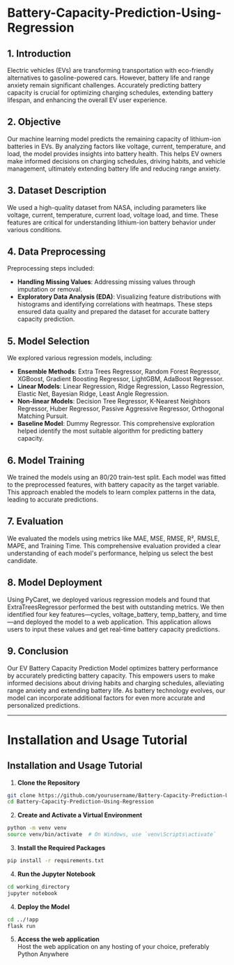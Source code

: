 # Battery-Capacity-Prediction-Using-Regression
<!-- readme: Bhagy3sh,BRRAIN7,aryansahare,AnveshaSingh contributors -start -->
<!-- readme: contributors -end -->

## 1. Introduction
Electric vehicles (EVs) are transforming transportation with eco-friendly alternatives to gasoline-powered cars. However, battery life and range anxiety remain significant challenges. Accurately predicting battery capacity is crucial for optimizing charging schedules, extending battery lifespan, and enhancing the overall EV user experience.

## 2. Objective
Our machine learning model predicts the remaining capacity of lithium-ion batteries in EVs. By analyzing factors like voltage, current, temperature, and load, the model provides insights into battery health. This helps EV owners make informed decisions on charging schedules, driving habits, and vehicle management, ultimately extending battery life and reducing range anxiety.

## 3. Dataset Description
We used a high-quality dataset from NASA, including parameters like voltage, current, temperature, current load, voltage load, and time. These features are critical for understanding lithium-ion battery behavior under various conditions.

## 4. Data Preprocessing
Preprocessing steps included:
- **Handling Missing Values**: Addressing missing values through imputation or removal.
- **Exploratory Data Analysis (EDA)**: Visualizing feature distributions with histograms and identifying correlations with heatmaps.
These steps ensured data quality and prepared the dataset for accurate battery capacity prediction.

## 5. Model Selection
We explored various regression models, including:
- **Ensemble Methods**: Extra Trees Regressor, Random Forest Regressor, XGBoost, Gradient Boosting Regressor, LightGBM, AdaBoost Regressor.
- **Linear Models**: Linear Regression, Ridge Regression, Lasso Regression, Elastic Net, Bayesian Ridge, Least Angle Regression.
- **Non-linear Models**: Decision Tree Regressor, K-Nearest Neighbors Regressor, Huber Regressor, Passive Aggressive Regressor, Orthogonal Matching Pursuit.
- **Baseline Model**: Dummy Regressor.
This comprehensive exploration helped identify the most suitable algorithm for predicting battery capacity.

## 6. Model Training
We trained the models using an 80/20 train-test split. Each model was fitted to the preprocessed features, with battery capacity as the target variable. This approach enabled the models to learn complex patterns in the data, leading to accurate predictions.

## 7. Evaluation
We evaluated the models using metrics like MAE, MSE, RMSE, R², RMSLE, MAPE, and Training Time. This comprehensive evaluation provided a clear understanding of each model's performance, helping us select the best candidate.

## 8. Model Deployment
Using PyCaret, we deployed various regression models and found that ExtraTreesRegressor performed the best with outstanding metrics. We then identified four key features—cycles, voltage_battery, temp_battery, and time—and deployed the model to a web application. This application allows users to input these values and get real-time battery capacity predictions.

## 9. Conclusion
Our EV Battery Capacity Prediction Model optimizes battery performance by accurately predicting battery capacity. This empowers users to make informed decisions about driving habits and charging schedules, alleviating range anxiety and extending battery life. As battery technology evolves, our model can incorporate additional factors for even more accurate and personalized predictions.

---

# Installation and Usage Tutorial

## Installation and Usage Tutorial

1. **Clone the Repository**
```bash
git clone https://github.com/yourusername/Battery-Capacity-Prediction-Using-Regression.git
cd Battery-Capacity-Prediction-Using-Regression
```
2. **Create and Activate a Virtual Environment**
```bash
python -m venv venv
source venv/bin/activate  # On Windows, use `venv\Scripts\activate`
```

3. **Install the Required Packages**
```bash
pip install -r requirements.txt
```

4. **Run the Jupyter Notebook**
```bash
cd working_directory
jupyter notebook
```

4. **Deploy the Model**
```bash
cd ../!app
flask run
```
5. **Access the web application**\
Host the web application on any hosting of your choice, preferably Python Anywhere

